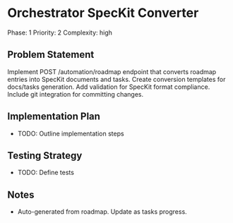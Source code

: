 # Orchestrator SpecKit Converter

Phase: 1
Priority: 2
Complexity: high

## Problem Statement
Implement POST /automation/roadmap endpoint that converts roadmap entries into SpecKit documents and tasks. Create conversion templates for docs/tasks generation. Add validation for SpecKit format compliance. Include git integration for committing changes.

## Implementation Plan
- TODO: Outline implementation steps

## Testing Strategy
- TODO: Define tests

## Notes
- Auto-generated from roadmap. Update as tasks progress.